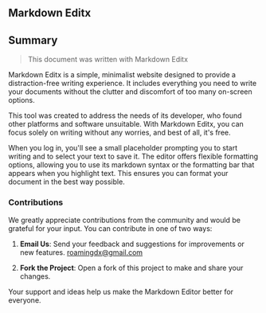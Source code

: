 
## Markdown Editx

## Summary

> This document was written with Markdown Editx

Markdown Editx is a simple, minimalist website designed to provide a distraction-free writing experience. It includes everything you need to write your documents without the clutter and discomfort of too many on-screen options.

This tool was created to address the needs of its developer, who found other platforms and software unsuitable. With Markdown Editx, you can focus solely on writing without any worries, and best of all, it's free.

When you log in, you'll see a small placeholder prompting you to start writing and to select your text to save it. The editor offers flexible formatting options, allowing you to use its markdown syntax or the formatting bar that appears when you highlight text. This ensures you can format your document in the best way possible.

### Contributions

We greatly appreciate contributions from the community and would be grateful for your input. You can contribute in one of two ways:

1.  **Email Us**: Send your feedback and suggestions for improvements or new features. [roamingdx@gmail.com](mailto:roamingdx@gmail.com)
    
2.  **Fork the Project**: Open a fork of this project to make and share your changes.
    

Your support and ideas help us make the Markdown Editor better for everyone.